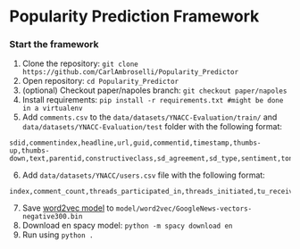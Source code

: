 # Popularity Prediction Framework

### Start the framework
1. Clone the repository: `git clone https://github.com/CarlAmbroselli/Popularity_Predictor`
2. Open repository: `cd Popularity_Predictor`
3. (optional) Checkout paper/napoles branch: `git checkout paper/napoles`
4. Install requirements: `pip install -r requirements.txt #might be done in a virtualenv`
5. Add `comments.csv` to the `data/datasets/YNACC-Evaluation/train/` and `data/datasets/YNACC-Evaluation/test` folder with the following format: 
```
sdid,commentindex,headline,url,guid,commentid,timestamp,thumbs-up,thumbs-down,text,parentid,constructiveclass,sd_agreement,sd_type,sentiment,tone,commentagreement,topic,intendedaudience,persuasiveness,y_persuasive,y_audience,y_agreement_with_commenter,y_informative,y_mean,y_controversial,y_disagreement_with_commenter,y_off_topic_with_article,y_sentiment,y_sentiment_neutral,y_sentiment_positive,y_sentiment_negative,y_sentiment_mixed
```
6. Add `data/datasets/YNACC/users.csv` file with the following format:
```
index,comment_count,threads_participated_in,threads_initiated,tu_received,td_received,commenting_rate
```
7. Save [word2vec model](https://drive.google.com/file/d/0B7XkCwpI5KDYNlNUTTlSS21pQmM/edit) to `model/word2vec/GoogleNews-vectors-negative300.bin`
8. Download en spacy model: `python -m spacy download en`
9. Run using `python .`
